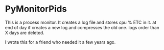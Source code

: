# PyMonitorPids

This is a process monitor.
It creates a log file and stores cpu % ETC in it.
at end of day if creates a new log and compresses the old one.
logs order than X days are deleted.

I wrote this for a friend who needed it a few years ago.

